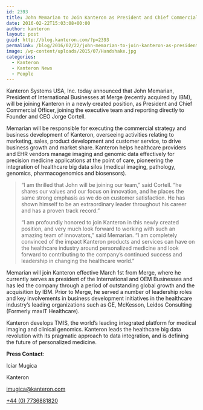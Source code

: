 ```yaml
---
id: 2393
title: John Memarian to Join Kanteron as President and Chief Commercial Officer
date: 2016-02-22T15:03:08+00:00
author: kanteron
layout: post
guid: http://blog.kanteron.com/?p=2393
permalink: /blog/2016/02/22/john-memarian-to-join-kanteron-as-president-and-chief-commercial-officer/
image: /wp-content/uploads/2015/07/Handshake.jpg
categories:
  - Kanteron
  - Kanteron News
  - People
---
```

Kanteron Systems USA, Inc. today announced that John Memarian, President of International Businesses at Merge (recently acquired by IBM), will be joining Kanteron in a newly created position, as President and Chief Commercial Officer, joining the executive team and reporting directly to Founder and CEO Jorge Cortell.

Memarian will be responsible for executing the commercial strategy and business development of Kanteron, overseeing activities relating to marketing, sales, product development and customer service, to drive business growth and market share. Kanteron helps healthcare providers and EHR vendors manage imaging and genomic data effectively for precision medicine applications at the point of care, pioneering the integration of healthcare big data silos (medical imaging, pathology, genomics, pharmacogenomics and biosensors).

> “I am thrilled that John will be joining our team,” said Cortell. “he shares our values and our focus on innovation, and he places the same strong emphasis as we do on customer satisfaction. He has shown himself to be an extraordinary leader throughout his career and has a proven track record.”
> 
> “I am profoundly honored to join Kanteron in this newly created position, and very much look forward to working with such an amazing team of innovators,” said Memarian. “I am completely convinced of the impact Kanteron products and services can have on the healthcare industry around personalized medicine and look forward to contributing to the company’s continued success and leadership in changing the healthcare world.”

Memarian will join Kanteron effective March 1st from Merge, where he currently serves as president of the International and OEM Businesses and has led the company through a period of outstanding global growth and the acquisition by IBM. Prior to Merge, he served a number of leadership roles and key involvements in business development initiatives in the healthcare industry’s leading organizations such as GE, McKesson, Leidos Consulting (Formerly maxIT Healthcare).

Kanteron develops TMIS, the world’s leading integrated platform for medical imaging and clinical genomics. Kanteron leads the healthcare big data revolution with its pragmatic approach to data integration, and is defining the future of personalized medicine.

**Press Contact**:

Iciar Mugica

Kanteron

<imugica@kanteron.com>

[+44 (0) 7736881820](tel:%2B44%20%280%29%207736881820)